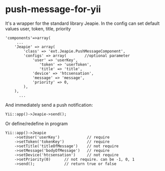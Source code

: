 push-message-for-yii
====================

It's a wrapper for the standard library Jeapie. 
 In the config can set default values ​​user, token, title, priority

    'components'=>array(
         ...
        'Jeapie' => array(
            'class' => 'ext.Jeapie.PushMessageComponent',
            'configs' => array(        //optional parameter
                'user' => 'userKey',
        	       'token' => 'userToken',
        	       'title' => 'title',
                'device' => 'htcsensation',
                'message' => 'message',
                'priority' => 0,
            ),
        ),
          ...
 
 And immediately send a push notification:
 
`Yii::app()->Jeapie->send();`
 
 Or define/redefine in program
 
    Yii::app()->Jeapie
        ->setUser('userKey')            // require
        ->setToken('tokenKey')          // require
        ->setTitle('titleOfMessage')    // not require
        ->setMessage('bodyOfMessage')   // require
        ->setDevice('htcsensation')     // not require
        ->setPriority(0)      // not require. can be -1, 0, 1
        ->send();             // return true or false
